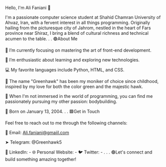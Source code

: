 Hello, I'm Ali Faniani 👋

  I'm a passionate computer science student at Shahid Chamran University of Ahvaz, Iran, with a fervent interest in all things programming.
  Originally hailing from the picturesque city of Jahrom, nestled in the heart of Fars province near Shiraz,
  I bring a blend of cultural richness and technical acumen to the table.
  .
  .
🟢About Me

  🔭 I’m currently focusing on mastering the art of front-end development.
  
  🌱 I’m enthusiastic about learning and exploring new technologies.
  
  💻 My favorite languages include Python, HTML, and CSS.
  
  🎨 The name "Greenhawk" has been my moniker of choice since childhood, inspired by my love for both the color green and the majestic hawk.
  
  💪 When I'm not immersed in the world of programming, you can find me passionately pursuing my other passion: bodybuilding.
  
  🎂 Born on January 13, 2004.
  .
  .
🟩Get in Touch

  Feel free to reach out to me through the following channels:


  📧 Email: Ali.faniani@gmaiil.com
  
  ➤ Telegram: @Greenhawk5
  
  💼 LinkedIn: -
  🌐 Personal Website: -
  🐦 Twitter: -
  .
  .
  .
🟢Let's connect and build something amazing together!
